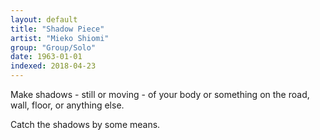 ```yaml
---
layout: default
title: "Shadow Piece"
artist: "Mieko Shiomi"
group: "Group/Solo"
date: 1963-01-01
indexed: 2018-04-23
---
```

Make shadows - still or moving - of your body or something on the road, wall, floor, or anything else.

Catch the shadows by some means.
